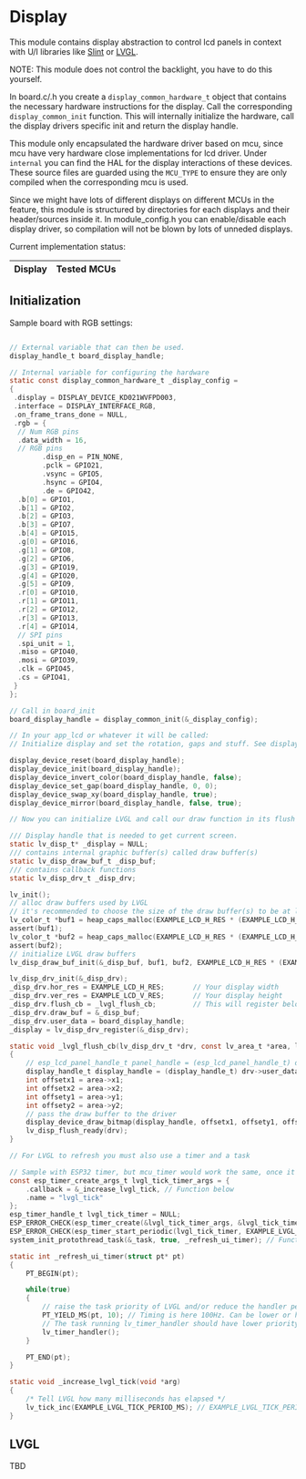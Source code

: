 # Display

This module contains display abstraction to control lcd panels in context with U/I libraries like [Slint](https://slint.dev/) or [LVGL](https://github.com/lvgl/lvgl).

NOTE: This module does not control the backlight, you have to do this yourself.

In board.c/.h you create a `display_common_hardware_t` object that contains the necessary hardware instructions for the display.
Call the corresponding `display_common_init` function. This will internally initialize the hardware, call the display drivers specific init and return the display handle.

This module only encapsulated the hardware driver based on mcu, since mcu have very hardware close implementations for lcd driver.
Under `internal` you can find the HAL for the display interactions of these devices.
These source files are guarded using the `MCU_TYPE` to ensure they are only compiled when the corresponding mcu is used.

Since we might have lots of different displays on different MCUs in the feature, this module is structured by directories for each displays and their header/sources inside it.
In module_config.h you can enable/disable each display driver, so compilation will not be blown by lots of unneded displays.

Current implementation status:

Display | Tested MCUs
--- | ---


## Initialization

Sample board with RGB settings:

```c

// External variable that can then be used.
display_handle_t board_display_handle;

// Internal variable for configuring the hardware
static const display_common_hardware_t _display_config = 
{
 .display = DISPLAY_DEVICE_KD021WVFPD003,
 .interface = DISPLAY_INTERFACE_RGB,
 .on_frame_trans_done = NULL,
 .rgb = {
  // Num RGB pins
  .data_width = 16,
  // RGB pins
        .disp_en = PIN_NONE,
        .pclk = GPIO21,
        .vsync = GPIO5,
        .hsync = GPIO4,
        .de = GPIO42,
  .b[0] = GPIO1,
  .b[1] = GPIO2,
  .b[2] = GPIO3,
  .b[3] = GPIO7,
  .b[4] = GPIO15,
  .g[0] = GPIO16,
  .g[1] = GPIO8,
  .g[2] = GPIO6,
  .g[3] = GPIO19,
  .g[4] = GPIO20,
  .g[5] = GPIO9,
  .r[0] = GPIO10,
  .r[1] = GPIO11,
  .r[2] = GPIO12,
  .r[3] = GPIO13,
  .r[4] = GPIO14,
  // SPI pins
  .spi_unit = 1,
  .miso = GPIO40,
  .mosi = GPIO39,
  .clk = GPIO45,
  .cs = GPIO41,
 }
};

// Call in board_init
board_display_handle = display_common_init(&_display_config);

// In your app_lcd or whatever it will be called:
// Initialize display and set the rotation, gaps and stuff. See display_device_* functions to see what is possible.

display_device_reset(board_display_handle);
display_device_init(board_display_handle);
display_device_invert_color(board_display_handle, false);
display_device_set_gap(board_display_handle, 0, 0);
display_device_swap_xy(board_display_handle, true);
display_device_mirror(board_display_handle, false, true);

// Now you can initialize LVGL and call our draw function in its flush function.

/// Display handle that is needed to get current screen.
static lv_disp_t* _display = NULL;
/// contains internal graphic buffer(s) called draw buffer(s)
static lv_disp_draw_buf_t _disp_buf; 
/// contains callback functions
static lv_disp_drv_t _disp_drv;      

lv_init();
// alloc draw buffers used by LVGL
// it's recommended to choose the size of the draw buffer(s) to be at least 1/10 screen sized
lv_color_t *buf1 = heap_caps_malloc(EXAMPLE_LCD_H_RES * (EXAMPLE_LCD_H_RES / 10) * sizeof(lv_color_t), MALLOC_CAP_DMA);
assert(buf1);
lv_color_t *buf2 = heap_caps_malloc(EXAMPLE_LCD_H_RES * (EXAMPLE_LCD_H_RES / 10) * sizeof(lv_color_t), MALLOC_CAP_DMA);
assert(buf2);
// initialize LVGL draw buffers
lv_disp_draw_buf_init(&_disp_buf, buf1, buf2, EXAMPLE_LCD_H_RES * (EXAMPLE_LCD_H_RES / 10));

lv_disp_drv_init(&_disp_drv);
_disp_drv.hor_res = EXAMPLE_LCD_H_RES;       // Your display width
_disp_drv.ver_res = EXAMPLE_LCD_V_RES;       // Your display height
_disp_drv.flush_cb = _lvgl_flush_cb;         // This will register below function, so we can call our draw!
_disp_drv.draw_buf = &_disp_buf;              
_disp_drv.user_data = board_display_handle;
_display = lv_disp_drv_register(&_disp_drv);

static void _lvgl_flush_cb(lv_disp_drv_t *drv, const lv_area_t *area, lv_color_t *color_map)
{
    // esp_lcd_panel_handle_t panel_handle = (esp_lcd_panel_handle_t) drv->user_data;
    display_handle_t display_handle = (display_handle_t) drv->user_data;
    int offsetx1 = area->x1;
    int offsetx2 = area->x2;
    int offsety1 = area->y1;
    int offsety2 = area->y2;
    // pass the draw buffer to the driver
    display_device_draw_bitmap(display_handle, offsetx1, offsety1, offsetx2, offsety2, color_map);
    lv_disp_flush_ready(drv);
}

// For LVGL to refresh you must also use a timer and a task

// Sample with ESP32 timer, but mcu_timer would work the same, once it is implemented for ESP32.
const esp_timer_create_args_t lvgl_tick_timer_args = {
    .callback = &_increase_lvgl_tick, // Function below
    .name = "lvgl_tick"
};
esp_timer_handle_t lvgl_tick_timer = NULL;
ESP_ERROR_CHECK(esp_timer_create(&lvgl_tick_timer_args, &lvgl_tick_timer));
ESP_ERROR_CHECK(esp_timer_start_periodic(lvgl_tick_timer, EXAMPLE_LVGL_TICK_PERIOD_MS * 1000)); // EXAMPLE_LVGL_TICK_PERIOD_MS is 2 in this example
system_init_protothread_task(&_task, true, _refresh_ui_timer); // Function below

static int _refresh_ui_timer(struct pt* pt)
{
    PT_BEGIN(pt);

    while(true)
    {
        // raise the task priority of LVGL and/or reduce the handler period can improve the performance
        PT_YIELD_MS(pt, 10); // Timing is here 100Hz. Can be lower or higher
        // The task running lv_timer_handler should have lower priority than that running `lv_tick_inc`
        lv_timer_handler();
    }

    PT_END(pt);
}

static void _increase_lvgl_tick(void *arg)
{
    /* Tell LVGL how many milliseconds has elapsed */
    lv_tick_inc(EXAMPLE_LVGL_TICK_PERIOD_MS); // EXAMPLE_LVGL_TICK_PERIOD_MS is 2 in this example
}

```

## LVGL

TBD
